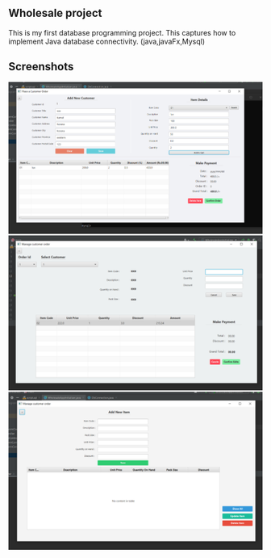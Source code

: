## Wholesale project

This is my first database programming project.
This captures how to implement Java database connectivity.
(java,javaFx,Mysql)
## Screenshots

![](src/assets/1.png)
![](src/assets/2.png)
![](src/assets/3.png)


